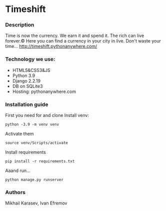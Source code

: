 # Timeshift

### Description
Time is now the currency. We earn it and spend it. The rich can live forever.©
Here you can find a currency in your city in live. Don't waste your time...
http://timeshift.pythonanywhere.com/

### Technology we use:
- HTML5&CSS3&JS
- Python 3.9
- Django 2.2.19
- DB on SQLite3
- Hosting: pythonanywhere.com

### Installation guide
First you need  for and clone
Install venv:
```
python -3.9 -m venv venv
```
Activate them
```
source venv/Scripts/activate
```
Install requirements
```
pip install -r requirements.txt
```
Aaand run...
```
python manage.py runserver
```
### Authors
Mikhail Karasev, Ivan Efremov